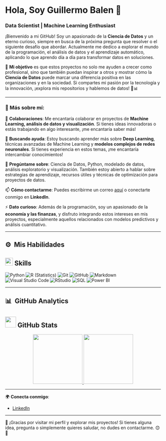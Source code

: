 # Hola, Soy Guillermo Balen 👋
### Data Scientist | Machine Learning Enthusiast

¡Bienvenido a mi GitHub! Soy un apasionado de la **Ciencia de Datos** y un eterno curioso, siempre en busca de la próxima pregunta que resolver o el siguiente desafío que abordar. Actualmente me dedico a explorar el mundo de la programación, el análisis de datos y el aprendizaje automático, aplicando lo que aprendo día a día para transformar datos en soluciones.

🚀 **Mi objetivo** es que estos proyectos no solo me ayuden a crecer como profesional, sino que también puedan inspirar a otros y mostrar cómo la **Ciencia de Datos** puede marcar una diferencia positiva en las organizaciones y en la sociedad. Si compartes mi pasión por la tecnología y la innovación, ¡explora mis repositorios y hablemos de datos! 🧠📊

---

### 🌟 Más sobre mí:

👯 **Colaboraciones**: Me encantaría colaborar en proyectos de **Machine Learning, análisis de datos y visualización**. Si tienes ideas innovadoras o estás trabajando en algo interesante, ¡me encantaría saber más!

🤝 **Buscando ayuda**: Estoy buscando aprender más sobre **Deep Learning**, técnicas avanzadas de Machine Learning y **modelos complejos de redes neuronales**. Si tienes experiencia en estos temas, ¡me encantaría intercambiar conocimientos!

💬 **Pregúntame sobre**: Ciencia de Datos, Python, modelado de datos, análisis exploratorio y visualización. También estoy abierto a hablar sobre estrategias de aprendizaje, recursos útiles y técnicas de optimización para proyectos de datos.

📫 **Cómo contactarme**: Puedes escribirme un correo [aquí](mailto:guillebalen00@gmail.com) o conectarte conmigo en **LinkedIn**.

⚡ **Dato curioso**: Además de la programación, soy un apasionado de la **economía y las finanzas**, y disfruto integrando estos intereses en mis proyectos, especialmente aquellos relacionados con modelos predictivos y análisis cuantitativo.

---

## ⚙️ &nbsp;Mis Habilidades
## <img src="https://media2.giphy.com/media/QssGEmpkyEOhBCb7e1/giphy.gif?cid=ecf05e47a0n3gi1bfqntqmob8g9aid1oyj2wr3ds3mg700bl&rid=giphy.gif" width ="25"><b> Skills</b>

![Python](https://img.shields.io/badge/-Python-05122A?style=flat&logo=python)
![R (Statistics)](https://img.shields.io/badge/-R-05122A?style=flat&logo=R&logoColor=276DC3)
![Git](https://img.shields.io/badge/-Git-05122A?style=flat&logo=git)
![GitHub](https://img.shields.io/badge/-GitHub-05122A?style=flat&logo=github)
![Markdown](https://img.shields.io/badge/-Markdown-05122A?style=flat&logo=markdown)\
![Visual Studio Code](https://img.shields.io/badge/-Visual%20Studio%20Code-05122A?style=flat&logo=visual-studio-code&logoColor=007ACC)
![RStudio](https://img.shields.io/badge/-RStudio-05122A?style=flat&logo=rstudio)
![SQL](https://img.shields.io/badge/-SQL-05122A?style=flat&logo=postgresql)
![Power BI](https://img.shields.io/badge/-PowerBI-05122A?style=flat&logo=power-bi&logoColor=F2C811)


---

## 📊 &nbsp;GitHub Analytics
## <img src="https://media.giphy.com/media/iY8CRBdQXODJSCERIr/giphy.gif" width="35"><b> GitHub Stats</b>
<p align="center">
<a href="https://github.com/GuilleBalen">
  <img height="160em" src="https://github-readme-stats-eight-theta.vercel.app/api?username=GuilleBalen&show_icons=true&theme=algolia&include_all_commits=true&count_private=true"/>
  <img height="160em" src="https://github-readme-stats-eight-theta.vercel.app/api/top-langs/?username=GuilleBalen&layout=compact&langs_count=8&theme=algolia"/>
</a>
</p>

---

🌍 **Conecta conmigo**:

- [LinkedIn](https://www.linkedin.com/in/guillermo-balen-crespo/)


---

🎉 ¡Gracias por visitar mi perfil y explorar mis proyectos! Si tienes alguna idea, pregunta o simplemente quieres saludar, no dudes en contactarme. 😊👋


<!--
**GuilleBalen/GuilleBalen** is a ✨ _special_ ✨ repository because its `README.md` (this file) appears on your GitHub profile.

Here are some ideas to get you started:

- 🔭 I’m currently working on ...
- 🌱 I’m currently learning ...
- 👯 I’m looking to collaborate on ...
- 🤔 I’m looking for help with ...
- 💬 Ask me about ...
- 📫 How to reach me: ...
- 😄 Pronouns: ...
- ⚡ Fun fact: ...
-->
